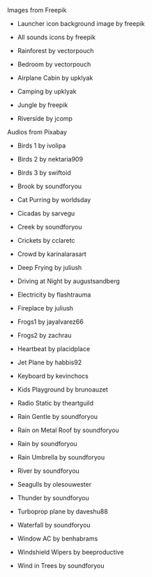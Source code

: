 Images from Freepik

- Launcher icon background image by freepik

- All sounds icons by freepik

- Rainforest by vectorpouch

- Bedroom by vectorpouch

- Airplane Cabin by upklyak

- Camping by upklyak

- Jungle by freepik

- Riverside by jcomp



Audios from Pixabay

- Birds 1 by ivolipa

- Birds 2 by nektaria909

- Birds 3 by swiftoid

- Brook by soundforyou

- Cat Purring by worldsday

- Cicadas by sarvegu

- Creek by soundforyou

- Crickets by cclaretc

- Crowd by karinalarasart

- Deep Frying by juliush

- Driving at Night by augustsandberg

- Electricity by flashtrauma

- Fireplace by juliush

- Frogs1 by jayalvarez66

- Frogs2 by zachrau

- Heartbeat by placidplace

- Jet Plane by habbis92

- Keyboard by kevinchocs

- Kids Playground by brunoauzet

- Radio Static by theartguild

- Rain Gentle by soundforyou

- Rain on Metal Roof by soundforyou

- Rain by soundforyou

- Rain Umbrella by soundforyou

- River by soundforyou

- Seagulls by olesouwester

- Thunder by soundforyou

- Turboprop plane by daveshu88

- Waterfall by soundforyou

- Window AC by benhabrams

- Windshield Wipers by beeproductive

- Wind in Trees by soundforyou
